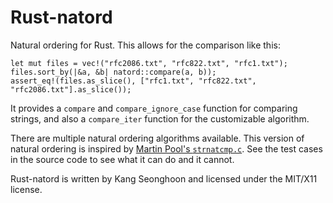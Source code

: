 Rust-natord
===========

Natural ordering for Rust. This allows for the comparison like this:

~~~~ {.rust}
let mut files = vec!("rfc2086.txt", "rfc822.txt", "rfc1.txt");
files.sort_by(|&a, &b| natord::compare(a, b));
assert_eq!(files.as_slice(), ["rfc1.txt", "rfc822.txt", "rfc2086.txt"].as_slice());
~~~~

It provides a `compare` and `compare_ignore_case` function for comparing strings,
and also a `compare_iter` function for the customizable algorithm.

There are multiple natural ordering algorithms available.
This version of natural ordering is inspired by
[Martin Pool's `strnatcmp.c`](http://sourcefrog.net/projects/natsort/).
See the test cases in the source code to see what it can do and it cannot.

Rust-natord is written by Kang Seonghoon and licensed under the MIT/X11 license.

